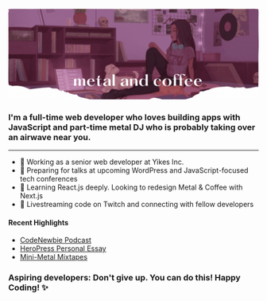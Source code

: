 ![Header Illustration for Metal & Coffee](banner.gif)
### I'm a full-time web developer who loves building apps with JavaScript and part-time metal DJ who is probably taking over an airwave near you. 
<hr>

- 🔭 Working as a senior web developer at Yikes Inc.
- 📝 Preparing for talks at upcoming WordPress and JavaScript-focused tech conferences
- 🌱 Learning React.js deeply. Looking to redesign Metal & Coffee with Next.js
- 👯 Livestreaming code on Twitch and connecting with fellow developers

#### Recent Highlights
- [CodeNewbie Podcast](https://www.codenewbie.org/podcast/what-does-wordpress-development-look-like)
- [HeroPress Personal Essay](https://heropress.com/essays/believe-in-yourself/)
- [Mini-Metal Mixtapes](https://www.mixcloud.com/metalandcoffee/)

### Aspiring developers: Don't give up. You can do this! Happy Coding! ✨

<!-- Add Social Media Icons -->


